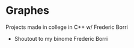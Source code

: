# Graphes
Projects made in college in C++  w/ Frederic Borri

- Shoutout to my binome Frederic Borri
